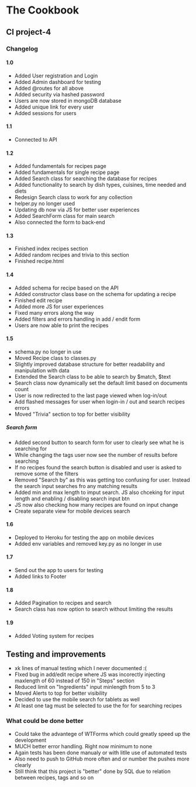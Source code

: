 # The Cookbook

## CI project-4

### Changelog

#### 1.0

- Added User registration and Login  
- Added Admin dashboard for testing
- Added @routes for all above
- Added security via hashed password
- Users are now stored in mongoDB database
- Added unique link for every user
- Added sessions for users

#### 1.1

- Connected to API

#### 1.2

- Added fundamentals for recipes page
- Added fundamentals for single recipe page
- Added Search class for searching the database for recipes
- Added functionality to search by dish types, cuisines, time needed and diets
- Redesign  Search class to work for any collection
- helper.py no longer used
- Updating db now via JS for better user experiences
- Added SearchForm class for main search
- Also connected the form to back-end

#### 1.3

- Finished index recipes section
- Added random recipes and trivia to this section
- Finished recipe.html

#### 1.4

- Added schema for recipe based on the API
- Added constructor class base on the schema for updating a recipe
- Finished edit recipe
- Added more JS for user experiences
- Fixed many errors along the way
- Added filters and errors handling in add / endit form
- Users are now able to print the recipes

#### 1.5

- schema.py no longer in use
- Moved Recipe class to classes.py
- Slightly improved database structure for better readability and manipulation with data
- Extended the Search class to be able to search by $match, $text
- Search class now dynamically set the default limit based on documents count
- User is now redirected to the last page viewed when log-in/out
- Add flashed messages for user when login-in / out and search recipes errors
- Moved "Trivia" section to top for better visibility

##### Search form

- Added second button to search form for user to clearly see what he is searching for
- While changing the tags user now see the number of results before searching
- If no recipes found the search button is disabled and user is asked to remove some of the filters
- Removed "Search by" as this was getting too confusing for user. Instead the search input searches fro any matching results
- Added min and max length to imput search. JS also chceking for input length and enabling / disabling search input btn
- JS now also checking how many recipes are found on input change
- Create separate view for mobile devices search

#### 1.6

- Deployed to Heroku for testing the app on mobile devices
- Added env variables and removed key.py as no longer in use

#### 1.7

- Send out the app to users for testing
- Added links to Footer


#### 1.8 

- Added Pagination to recipes and search
- Search class has now option to search without limiting the results

#### 1.9

- Added Voting system  for recipes


## Testing and improvements

- xk lines of manual testing which I never documented :(
- FIxed bug in add/edit recipe where JS was incorectly injecting maxlength of 60 instead of 150 in "Steps" section
- Reduced limit on "Ingredients" input minlength from 5 to 3
- Moved Alerts to top for better visibility
- Decided to use the mobile search for tablets as well
- At least one tag must be selected to use the for for searching recipes



### What could be done better

- Could take the advantege of WTForms which could greatly speed up the development
- MUCH better error handling. Right now minimum to none
- Again tests has been done manualy or with litlle use of automated tests
- Also need to push to GitHub more often and or number the pushes more clearly
- Still think that this project is "better" done by SQL due to relation between recipes, tags and so on